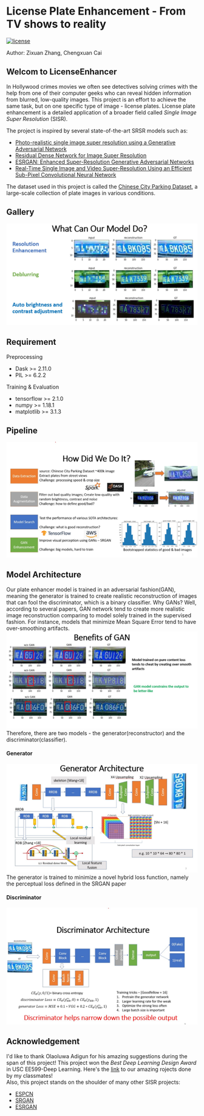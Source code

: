 # License Plate Enhancement - From TV shows to reality 
[![license](https://img.shields.io/github/license/mashape/apistatus.svg)](LICENSE)

Author: Zixuan Zhang, Chengxuan Cai
## Welcom to LicenseEnhancer 

In Hollywood crimes movies we often see detectives solving crimes with the help from one of 
their computer geeks who can reveal hidden information from blurred, low-quality images. This
project is an effort to achieve the same task, but on one specific type of image - license plates. 
License plate enhancement is a detailed application of a broader field called *Single Image Super Resolution* 
(SISR). 

The project is inspired by several state-of-the-art SRSR models such as: 
* [Photo-realistic single image super resolution using a Generative Adversarial Network](https://arxiv.org/abs/1609.04802)
* [Residual Dense Network for Image Super Resolution](https://arxiv.org/abs/1802.08797)
* [ESRGAN: Enhanced Super-Resolution Generative Adversarial Networks](https://arxiv.org/abs/1809.00219)
* [Real-Time Single Image and Video Super-Resolution Using an Efficient Sub-Pixel Convolutional Neural Network](https://arxiv.org/abs/1609.05158)

The dataset used in this project is called the [Chinese City Parking Dataset](https://github.com/detectRecog/CCPD), a large-scale collection of plate images in 
various conditions. 

## Gallery 
![gallery](Misc/Gallery.jpg)

## Requirement 
Preprocessing
* Dask >= 2.11.0
* PIL >= 6.2.2  

Training & Evaluation
* tensorflow >= 2.1.0
* numpy >= 1.18.1
* matplotlib >= 3.1.3

## Pipeline
![pipeline](Misc/Pipeline.jpg)

## Model Architecture
Our plate enhancer model is trained in an adversarial fashion(GAN), meaning the generator is trained to create realistic 
reconstruction of images that can fool the discriminator, which is a binary classifier. Why GANs? Well, according to several 
papers, GAN network tend to create more realistic image reconstruction comparing to model solely trained in the supervised 
fashion. For instance, models that minimize Mean Square Error tend to have over-smoothing artifacts. 
![comparsion](Misc/Comparision.jpg)
Therefore, there are two models - the generator(reconstructor) and the discriminator(classifier).
#### Generator
![generator](Misc/Generator.jpg)
The generator is trained to minimize a novel hybrid loss function, namely the perceptual loss defined in the SRGAN paper 


#### Discriminator 
![discriminator](Misc/Discriminator.jpg)

## Acknowledgement 
I'd like to thank Olaoluwa Adigun for his amazing suggestions during the span of this project!
This project won the *Best Deep Learning Design Award* in USC EE599-Deep Learning. Here's the [link](https://drive.google.com/file/d/1VdCU_LArUe-KHj5vDVT0xyne9-bVK7n4/view)
 to our amazing rojects done by my classmates!   
Also, this project stands on the shoulder of many other SISR projects: 
* [ESPCN](https://github.com/leftthomas/ESPCN)
* [SRGAN](https://github.com/tensorlayer/srgan)
* [ESRGAN](https://github.com/xinntao/ESRGAN)






